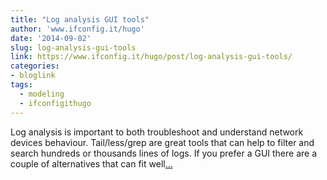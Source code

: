 ```yaml
---
title: "Log analysis GUI tools"
author: 'www.ifconfig.it/hugo'
date: '2014-09-02'
slug: log-analysis-gui-tools
link: https://www.ifconfig.it/hugo/post/log-analysis-gui-tools/
categories:
- bloglink
tags:
  - modeling
  - ifconfigithugo
---
```


Log analysis is important to both troubleshoot and understand network devices behaviour. Tail/less/grep are great tools that can help to filter and search hundreds or thousands lines of logs. If you prefer a GUI there are a couple of alternatives that can fit well[... <i class="fas fa-external-link-alt"></i>](https://www.ifconfig.it/hugo/post/log-analysis-gui-tools/)

